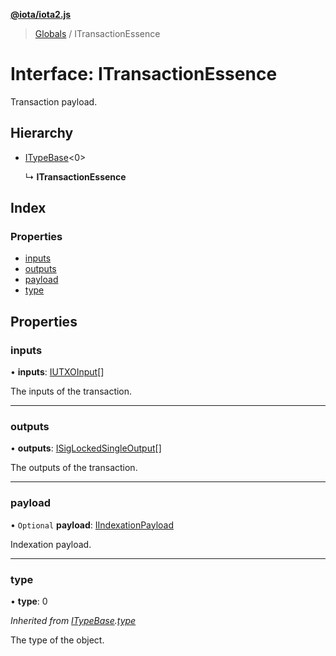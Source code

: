 **[@iota/iota2.js](../README.md)**

> [Globals](../README.md) / ITransactionEssence

# Interface: ITransactionEssence

Transaction payload.

## Hierarchy

* [ITypeBase](itypebase.md)\<0>

  ↳ **ITransactionEssence**

## Index

### Properties

* [inputs](itransactionessence.md#inputs)
* [outputs](itransactionessence.md#outputs)
* [payload](itransactionessence.md#payload)
* [type](itransactionessence.md#type)

## Properties

### inputs

•  **inputs**: [IUTXOInput](iutxoinput.md)[]

The inputs of the transaction.

___

### outputs

•  **outputs**: [ISigLockedSingleOutput](isiglockedsingleoutput.md)[]

The outputs of the transaction.

___

### payload

• `Optional` **payload**: [IIndexationPayload](iindexationpayload.md)

Indexation payload.

___

### type

•  **type**: 0

*Inherited from [ITypeBase](itypebase.md).[type](itypebase.md#type)*

The type of the object.
